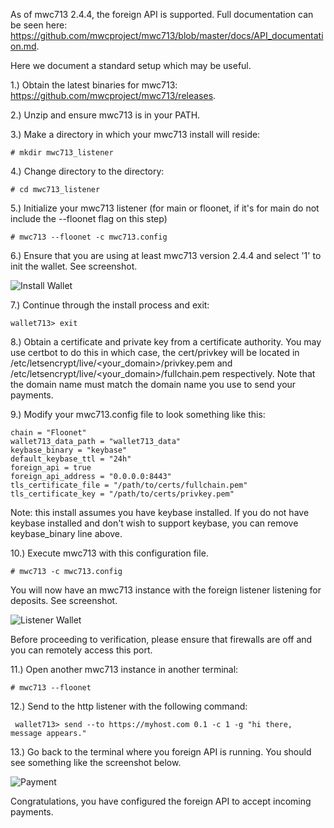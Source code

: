 As of mwc713 2.4.4, the foreign API is supported. Full documentation can be seen here: https://github.com/mwcproject/mwc713/blob/master/docs/API_documentation.md. 

Here we document a standard setup which may be useful.

1.) Obtain the latest binaries for mwc713: https://github.com/mwcproject/mwc713/releases.

2.) Unzip and ensure mwc713 is in your PATH.

3.) Make a directory in which your mwc713 install will reside:

```# mkdir mwc713_listener```

4.) Change directory to the directory:

```# cd mwc713_listener```

5.) Initialize your mwc713 listener (for main or floonet, if it's for main do not include the --floonet flag on this step)

```# mwc713 --floonet -c mwc713.config```

6.) Ensure that you are using at least mwc713 version 2.4.4 and select '1' to init the wallet. See screenshot.

![Install Wallet](https://raw.githubusercontent.com/mwcproject/mwc713/master/docs/init_mwc713.png "Install Wallet")

7.) Continue through the install process and exit:

```wallet713> exit```

8.) Obtain a certificate and private key from a certificate authority. You may use certbot to do this in which case, the cert/privkey will be located in /etc/letsencrypt/live/<your_domain>/privkey.pem and /etc/letsencrypt/live/<your_domain>/fullchain.pem respectively. Note that the domain name must match the domain name you use to send your payments.

9.) Modify your mwc713.config file to look something like this:

```
chain = "Floonet"
wallet713_data_path = "wallet713_data"
keybase_binary = "keybase"
default_keybase_ttl = "24h"
foreign_api = true
foreign_api_address = "0.0.0.0:8443"
tls_certificate_file = "/path/to/certs/fullchain.pem"
tls_certificate_key = "/path/to/certs/privkey.pem"
```
Note: this install assumes you have keybase installed. If you do not have keybase installed and don't wish to support keybase, you can remove keybase_binary line above.

10.) Execute mwc713 with this configuration file.

```# mwc713 -c mwc713.config```

You will now have an mwc713 instance with the foreign listener listening for deposits. See screenshot.

![Listener Wallet](https://raw.githubusercontent.com/mwcproject/mwc713/master/docs/listening.png "Listener Wallet")

Before proceeding to verification, please ensure that firewalls are off and you can remotely access this port.

11.) Open another mwc713 instance in another terminal:

```# mwc713 --floonet```

12.) Send to the http listener with the following command:

``` wallet713> send --to https://myhost.com 0.1 -c 1 -g "hi there, message appears."```

13.) Go back to the terminal where you foreign API is running. You should see something like the screenshot below.

![Payment](https://raw.githubusercontent.com/mwcproject/mwc713/master/docs/payment.png "Payment")

Congratulations, you have configured the foreign API to accept incoming payments.
